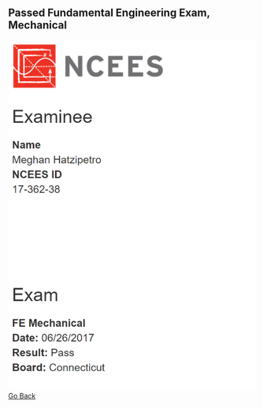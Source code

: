 ## Passed Fundamental Engineering Exam, Mechanical
<img src="images/FundamentalEngineeringExamResults_Passed.PNG" border="0"></a><br>
[Go Back](https://mhatzi.github.io/)

